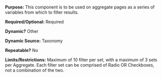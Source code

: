 **Purpose:** This component is to be used on aggregate pages as a series of variables from which to filter results.

**Required/Optional:** Required

**Dynamic?** Other

**Dynamic Source:** Taxonomy

**Repeatable?** No

**Limits/Restrictions:** Maximum of 10 filter per set, with a maximum of 3 sets per Aggregate. Each filter set can be comprised of Radio OR Checkboxes, not a combination of the two. 
